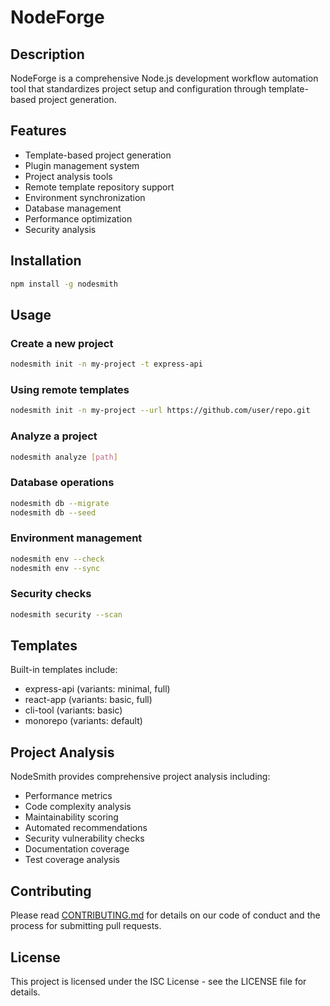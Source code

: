 # NodeForge

## Description
NodeForge is a comprehensive Node.js development workflow automation tool that standardizes project setup and configuration through template-based project generation.

## Features
- Template-based project generation
- Plugin management system
- Project analysis tools
- Remote template repository support
- Environment synchronization
- Database management
- Performance optimization
- Security analysis

## Installation
```bash
npm install -g nodesmith
```

## Usage

### Create a new project
```bash
nodesmith init -n my-project -t express-api
```

### Using remote templates
```bash
nodesmith init -n my-project --url https://github.com/user/repo.git
```

### Analyze a project
```bash
nodesmith analyze [path]
```

### Database operations
```bash
nodesmith db --migrate
nodesmith db --seed
```

### Environment management
```bash
nodesmith env --check
nodesmith env --sync
```

### Security checks
```bash
nodesmith security --scan
```

## Templates
Built-in templates include:
- express-api (variants: minimal, full)
- react-app (variants: basic, full)
- cli-tool (variants: basic)
- monorepo (variants: default)

## Project Analysis
NodeSmith provides comprehensive project analysis including:
- Performance metrics
- Code complexity analysis
- Maintainability scoring
- Automated recommendations
- Security vulnerability checks
- Documentation coverage
- Test coverage analysis

## Contributing
Please read [CONTRIBUTING.md](CONTRIBUTING.md) for details on our code of conduct and the process for submitting pull requests.

## License
This project is licensed under the ISC License - see the LICENSE file for details.
